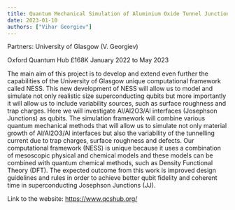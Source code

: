 ```yaml
---
title: Quantum Mechanical Simulation of Aluminium Oxide Tunnel Junctions as Superconducting Qubits
date: 2023-01-10
authors: ["Vihar Georgiev"]
---
```


Partners: University of Glasgow (V. Georgiev)

 Oxford Quantum Hub £168K January 2022 to May 2023


<!--more-->

The main aim of this project is to develop and extend even further the capabilities of the University of Glasgow unique computational framework called NESS. This new development of NESS will allow us to model and simulate not only realistic size superconducting qubits but more importantly it will allow us to include variability sources, such as surface roughness and trap charges. Here we will investigate Al/Al2O3/Al interfaces (Josephson Junctions) as qubits. The simulation framework will combine various quantum mechanical methods that will allow us to simulate not only material growth of Al/Al2O3/Al interfaces but also the variability of the tunnelling current due to trap charges, surface roughness and defects. Our computational framework (NESS) is unique because it uses a combination of mesoscopic physical and chemical models and these models can be combined with quantum chemical methods, such as Density Functional Theory (DFT). The expected outcome from this work is improved design guidelines and rules in order to achieve better qubit fidelity and coherent time in superconducting Josephson Junctions (JJ). 

Link to the website:
https://www.qcshub.org/